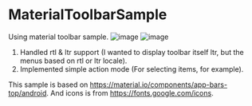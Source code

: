 # MaterialToolbarSample
Using material toolbar sample.
![image](https://user-images.githubusercontent.com/33718460/164943263-57eb1ec8-0327-4b63-a472-af42e1d199a1.png)
![image](https://user-images.githubusercontent.com/33718460/164943279-03b4c4c4-0ce9-41f3-b078-889b3f6b05b0.png)

1. Handled rtl & ltr support (I wanted to display toolbar itself ltr, but the menus based on rtl or ltr locale).
2. Implemented simple action mode (For selecting items, for example).

This sample is based on https://material.io/components/app-bars-top/android.
And icons is from https://fonts.google.com/icons.
